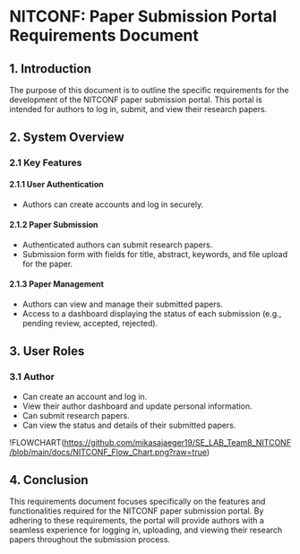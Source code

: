 # NITCONF: Paper Submission Portal Requirements Document

## 1. Introduction
The purpose of this document is to outline the specific requirements for the development of the NITCONF paper submission portal. This portal is intended for authors to log in, submit, and view their research papers.

## 2. System Overview
### 2.1 Key Features
#### 2.1.1 User Authentication
- Authors can create accounts and log in securely.

#### 2.1.2 Paper Submission
- Authenticated authors can submit research papers.
- Submission form with fields for title, abstract, keywords, and file upload for the paper.

#### 2.1.3 Paper Management
- Authors can view and manage their submitted papers.
- Access to a dashboard displaying the status of each submission (e.g., pending review, accepted, rejected).

## 3. User Roles
### 3.1 Author
- Can create an account and log in.
- View their author dashboard and update personal information.
- Can submit research papers.
- Can view the status and details of their submitted papers.

!FLOWCHART(https://github.com/mikasajaeger19/SE_LAB_Team8_NITCONF/blob/main/docs/NITCONF_Flow_Chart.png?raw=true)

## 4. Conclusion
This requirements document focuses specifically on the features and functionalities required for the NITCONF paper submission portal. By adhering to these requirements, the portal will provide authors with a seamless experience for logging in, uploading, and viewing their research papers throughout the submission process.
